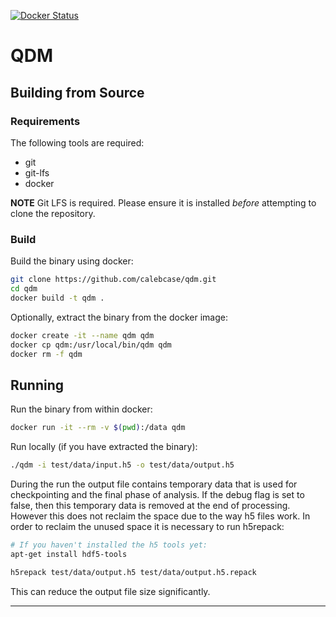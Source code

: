 [![Docker Status][qdm-docker-badge]][qdm-docker]

# QDM

## Building from Source

### Requirements

The following tools are required:

* git
* git-lfs
* docker

**NOTE** Git LFS is required. Please ensure it is installed *before* attempting
to clone the repository.

### Build

Build the binary using docker:

```bash
git clone https://github.com/calebcase/qdm.git
cd qdm
docker build -t qdm .
```

Optionally, extract the binary from the docker image:

```bash
docker create -it --name qdm qdm
docker cp qdm:/usr/local/bin/qdm qdm
docker rm -f qdm
```

## Running

Run the binary from within docker:

```bash
docker run -it --rm -v $(pwd):/data qdm
```

Run locally (if you have extracted the binary):

```bash
./qdm -i test/data/input.h5 -o test/data/output.h5
```

During the run the output file contains temporary data that is used for
checkpointing and the final phase of analysis. If the debug flag is set to
false, then this temporary data is removed at the end of processing.  However
this does not reclaim the space due to the way h5 files work. In order to
reclaim the unused space it is necessary to run h5repack:

```bash
# If you haven't installed the h5 tools yet:
apt-get install hdf5-tools

h5repack test/data/output.h5 test/data/output.h5.repack
```

This can reduce the output file size significantly.

---

[qdm-docker-badge]: https://img.shields.io/docker/cloud/build/calebcase/qdm
[qdm-docker]: https://hub.docker.com/repository/docker/calebcase/qdm
